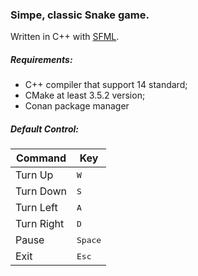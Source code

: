 ### Simpe, classic Snake game.
Written in C++ with [SFML](https://sfml-dev.org).

##### Requirements:
* C++ compiler that support 14 standard;
* CMake at least 3.5.2 version;
* Conan package manager

##### Default Control:
Command | Key 
------- | ----------- 
Turn Up | <kbd>W</kbd> 
Turn Down | <kbd>S</kbd> 
Turn Left | <kbd>A</kbd>
Turn Right | <kbd>D</kbd> 
Pause | <kbd>Space</kbd> 
Exit | <kbd>Esc</kbd> 

